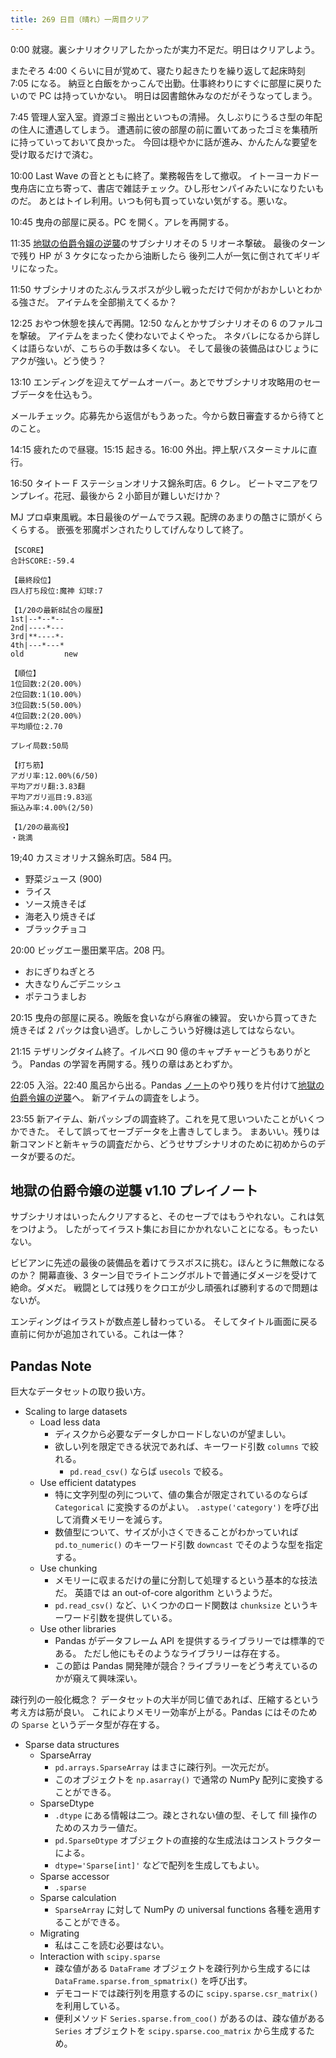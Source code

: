 ```yaml
---
title: 269 日目（晴れ）一周目クリア
---
```


0:00 就寝。裏シナリオクリアしたかったが実力不足だ。明日はクリアしよう。

またぞろ 4:00 くらいに目が覚めて、寝たり起きたりを繰り返して起床時刻 7:05 になる。
納豆と白飯をかっこんで出勤。仕事終わりにすぐに部屋に戻りたいので PC は持っていかない。
明日は図書館休みなのだがそうなってしまう。

7:45 管理人室入室。資源ゴミ搬出といつもの清掃。
久しぶりにうるさ型の年配の住人に遭遇してしまう。
遭遇前に彼の部屋の前に置いてあったゴミを集積所に持っていっておいて良かった。
今回は穏やかに話が進み、かんたんな要望を受け取るだけで済む。

10:00 Last Wave の音とともに終了。業務報告をして撤収。
イトーヨーカドー曳舟店に立ち寄って、書店で雑誌チェック。ひし形センパイみたいになりたいものだ。
あとはトイレ利用。いつも何も買っていない気がする。悪いな。

10:45 曳舟の部屋に戻る。PC を開く。アレを再開する。

11:35 [地獄の伯爵令嬢の逆襲][bshf21a]のサブシナリオその 5 リオーネ撃破。
最後のターンで残り HP が 3 ケタになったから油断したら
後列二人が一気に倒されてギリギリになった。

11:50 サブシナリオのたぶんラスボスが少し戦っただけで何かがおかしいとわかる強さだ。
アイテムを全部揃えてくるか？

12:25 おやつ休憩を挟んで再開。12:50 なんとかサブシナリオその 6 のファルコを撃破。
アイテムをまったく使わないでよくやった。
ネタバレになるから詳しくは語らないが、こちらの手数は多くない。
そして最後の装備品はひじょうにアクが強い。どう使う？

13:10 エンディングを迎えてゲームオーバー。あとでサブシナリオ攻略用のセーブデータを仕込もう。

メールチェック。応募先から返信がもうあった。今から数日審査するから待てとのこと。

14:15 疲れたので昼寝。15:15 起きる。16:00 外出。押上駅バスターミナルに直行。

16:50 タイトー F ステーションオリナス錦糸町店。6 クレ。
ビートマニアをワンプレイ。花冠、最後から 2 小節目が難しいだけか？

MJ プロ卓東風戦。本日最後のゲームでラス親。配牌のあまりの酷さに頭がくらくらする。
嵌張を邪魔ポンされたりしてげんなりして終了。

```text
【SCORE】
合計SCORE:-59.4

【最終段位】
四人打ち段位:魔神 幻球:7

【1/20の最新8試合の履歴】
1st|--*--*--
2nd|----*---
3rd|**----*-
4th|---*---*
old         new

【順位】
1位回数:2(20.00%)
2位回数:1(10.00%)
3位回数:5(50.00%)
4位回数:2(20.00%)
平均順位:2.70

プレイ局数:50局

【打ち筋】
アガリ率:12.00%(6/50)
平均アガリ翻:3.83翻
平均アガリ巡目:9.83巡
振込み率:4.00%(2/50)

【1/20の最高役】
・跳満
```

19;40 カスミオリナス錦糸町店。584 円。

* 野菜ジュース (900)
* ライス
* ソース焼きそば
* 海老入り焼きそば
* ブラックチョコ

20:00 ビッグエー墨田業平店。208 円。

* おにぎりねぎとろ
* 大きなりんごデニッシュ
* ポテコうましお

20:15 曳舟の部屋に戻る。晩飯を食いながら麻雀の練習。
安いから買ってきた焼きそば 2 パックは食い過ぎ。しかしこういう好機は逃してはならない。

21:15 テザリングタイム終了。イルベロ 90 億のキャプチャーどうもありがとう。
Pandas の学習を再開する。残りの章はあとわずか。

22:05 入浴。22:40 風呂から出る。Pandas [ノート][note]のやり残りを片付けて[地獄の伯爵令嬢の逆襲][bshf21a]へ。
新アイテムの調査をしよう。

23:55 新アイテム、新パッシブの調査終了。これを見て思いついたことがいくつかできた。
そして誤ってセーブデータを上書きしてしまう。
まあいい。残りは新コマンドと新キャラの調査だから、どうせサブシナリオのために初めからのデータが要るのだ。

## 地獄の伯爵令嬢の逆襲 v1.10 プレイノート

サブシナリオはいったんクリアすると、そのセーブではもうやれない。これは気をつけよう。
したがってイラスト集にお目にかかれないことになる。もったいない。

ビビアンに先述の最後の装備品を着けてラスボスに挑む。ほんとうに無敵になるのか？
開幕直後、3 ターン目でライトニングボルトで普通にダメージを受けて絶命。ダメだ。
戦闘としては残りをクロエが少し頑張れば勝利するので問題はないが。

エンディングはイラストが数点差し替わっている。
そしてタイトル画面に戻る直前に何かが追加されている。これは一体？

## Pandas Note

巨大なデータセットの取り扱い方。

* Scaling to large datasets
  * Load less data
    * ディスクから必要なデータしかロードしないのが望ましい。
    * 欲しい列を限定できる状況であれば、キーワード引数 `columns` で絞れる。
      * `pd.read_csv()` ならば `usecols` で絞る。
  * Use efficient datatypes
    * 特に文字列型の列について、値の集合が限定されているのならば `Categorical` に変換するのがよい。
      `.astype('category')` を呼び出して消費メモリーを減らす。
    * 数値型について、サイズが小さくできることがわかっていれば
      `pd.to_numeric()` のキーワード引数 `downcast` でそのような型を指定する。
  * Use chunking
    * メモリーに収まるだけの量に分割して処理するという基本的な技法だ。
      英語では an out-of-core algorithm というようだ。
    * `pd.read_csv()` など、いくつかのロード関数は `chunksize` というキーワード引数を提供している。
  * Use other libraries
    * Pandas がデータフレーム API を提供するライブラリーでは標準的である。
      ただし他にもそのようなライブラリーは存在する。
    * この節は Pandas 開発陣が競合？ライブラリーをどう考えているのかが窺えて興味深い。

疎行列の一般化概念？
データセットの大半が同じ値であれば、圧縮するという考え方は筋が良い。
これによりメモリー効率が上がる。Pandas にはそのための `Sparse` というデータ型が存在する。

* Sparse data structures
  * SparseArray
    * `pd.arrays.SparseArray` はまさに疎行列。一次元だが。
    * このオブジェクトを `np.asarray()` で通常の NumPy 配列に変換することができる。
  * SparseDtype
    * `.dtype` にある情報は二つ。疎とされない値の型、そして fill 操作のためのスカラー値だ。
    * `pd.SparseDtype` オブジェクトの直接的な生成法はコンストラクターによる。
    * `dtype='Sparse[int]'` などで配列を生成してもよい。
  * Sparse accessor
    * `.sparse`
  * Sparse calculation
    * `SparseArray` に対して NumPy の universal functions 各種を適用することができる。
  * Migrating
    * 私はここを読む必要はない。
  * Interaction with `scipy.sparse`
    * 疎な値がある `DataFrame` オブジェクトを疎行列から生成するには `DataFrame.sparse.from_spmatrix()` を呼び出す。
    * デモコードでは疎行列を用意するのに `scipy.sparse.csr_matrix()` を利用している。
    * 便利メソッド `Series.sparse.from_coo()` があるのは、疎な値がある
      `Series` オブジェクトを `scipy.sparse.coo_matrix` から生成するため。

[bshf21a]: https://www.freem.ne.jp/win/game/24805
[note]: https://showa-yojyo.github.io/notebook/
